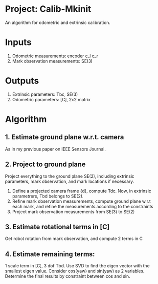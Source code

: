 # Project: Calib-Mkinit
An algorithm for odometric and extrinsic calibration.

# Inputs
1. Odometric measurements: encoder c_l c_r
2. Mark observation measurements: SE(3)

# Outputs
1. Extrinsic parameters: Tbc, SE(3)
2. Odometric parameters: [C], 2x2 matrix

# Algorithm

## 1. Estimate ground plane w.r.t. camera
As in my previous paper on IEEE Sensors Journal.

## 2. Project to ground plane
Project everything to the ground plane SE(2), including extrinsic parameters, mark observation, and mark locations if necessary.

1. Define a projected camera frame {d}, compute Tdc. Now, in extrinsic parametrers, Tbd belongs to SE(2). 
2. Refine mark observation measurements, compute ground plane w.r.t each mark, and refine the measurements according to the constraints
3. Project mark observation measurements from SE(3) to SE(2)

## 3. Estimate rotational terms in [C]
Get robot rotation from mark observation, and compute 2 terms in C

## 4. Estimate remaining terms: 
1 scale term in [C], 3 dof Tbd. Use SVD to find the eigen vector with the smallest eigen value. Consider cos(yaw) and sin(yaw) as 2 variables. Determine the final results by constraint between cos and sin.
